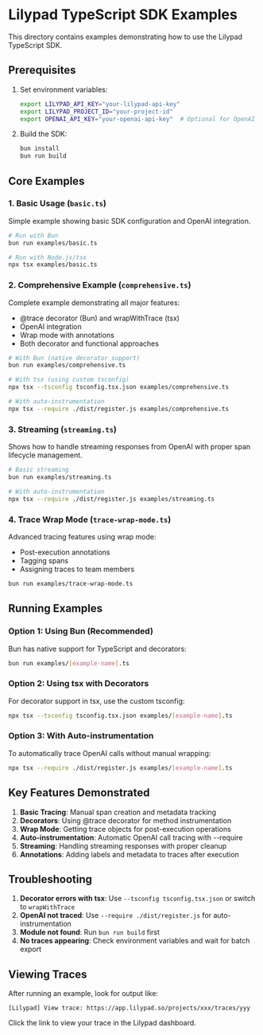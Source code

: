 # Lilypad TypeScript SDK Examples

This directory contains examples demonstrating how to use the Lilypad TypeScript SDK.

## Prerequisites

1. Set environment variables:

   ```bash
   export LILYPAD_API_KEY="your-lilypad-api-key"
   export LILYPAD_PROJECT_ID="your-project-id"
   export OPENAI_API_KEY="your-openai-api-key"  # Optional for OpenAI examples
   ```

2. Build the SDK:
   ```bash
   bun install
   bun run build
   ```

## Core Examples

### 1. Basic Usage (`basic.ts`)

Simple example showing basic SDK configuration and OpenAI integration.

```bash
# Run with Bun
bun run examples/basic.ts

# Run with Node.js/tsx
npx tsx examples/basic.ts
```

### 2. Comprehensive Example (`comprehensive.ts`)

Complete example demonstrating all major features:

- @trace decorator (Bun) and wrapWithTrace (tsx)
- OpenAI integration
- Wrap mode with annotations
- Both decorator and functional approaches

```bash
# With Bun (native decorator support)
bun run examples/comprehensive.ts

# With tsx (using custom tsconfig)
npx tsx --tsconfig tsconfig.tsx.json examples/comprehensive.ts

# With auto-instrumentation
npx tsx --require ./dist/register.js examples/comprehensive.ts
```

### 3. Streaming (`streaming.ts`)

Shows how to handle streaming responses from OpenAI with proper span lifecycle management.

```bash
# Basic streaming
bun run examples/streaming.ts

# With auto-instrumentation
npx tsx --require ./dist/register.js examples/streaming.ts
```

### 4. Trace Wrap Mode (`trace-wrap-mode.ts`)

Advanced tracing features using wrap mode:

- Post-execution annotations
- Tagging spans
- Assigning traces to team members

```bash
bun run examples/trace-wrap-mode.ts
```

## Running Examples

### Option 1: Using Bun (Recommended)

Bun has native support for TypeScript and decorators:

```bash
bun run examples/[example-name].ts
```

### Option 2: Using tsx with Decorators

For decorator support in tsx, use the custom tsconfig:

```bash
npx tsx --tsconfig tsconfig.tsx.json examples/[example-name].ts
```

### Option 3: With Auto-instrumentation

To automatically trace OpenAI calls without manual wrapping:

```bash
npx tsx --require ./dist/register.js examples/[example-name].ts
```

## Key Features Demonstrated

1. **Basic Tracing**: Manual span creation and metadata tracking
2. **Decorators**: Using @trace decorator for method instrumentation
3. **Wrap Mode**: Getting trace objects for post-execution operations
4. **Auto-instrumentation**: Automatic OpenAI call tracing with --require
5. **Streaming**: Handling streaming responses with proper cleanup
6. **Annotations**: Adding labels and metadata to traces after execution

## Troubleshooting

1. **Decorator errors with tsx**: Use `--tsconfig tsconfig.tsx.json` or switch to `wrapWithTrace`
2. **OpenAI not traced**: Use `--require ./dist/register.js` for auto-instrumentation
3. **Module not found**: Run `bun run build` first
4. **No traces appearing**: Check environment variables and wait for batch export

## Viewing Traces

After running an example, look for output like:

```
[Lilypad] View trace: https://app.lilypad.so/projects/xxx/traces/yyy
```

Click the link to view your trace in the Lilypad dashboard.
